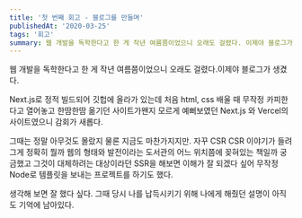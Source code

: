 ```yaml
---
title: '첫 번째 회고 - 블로그를 만들며'
publishedAt: '2020-03-25'
tags: '회고'
summary: 웹 개발을 독학한다고 한 게 작년 여름쯤이었으니 오래도 걸렸다. 이제야 블로그가 생겼다. Next.js로 정적 빌드되어 깃헙에 올라가 있는데 처음 html...
---
```


웹 개발을 독학한다고 한 게 작년 여름쯤이었으니 오래도 걸렸다.이제야 블로그가 생겼다. 

Next.js로 정적 빌드되어 깃헙에 올라가 있는데 처음 html, css 배울 때 무작정 카피한다고 열어놓고 한땀한땀 옮기던 사이트가왠지 모르게 예뻐보였던 Next.js 와 Vercel의 사이트였으니 감회가 새롭다.

그때는 정말 아무것도 몰랐지 물론 지금도 마찬가지지만.
자꾸 CSR CSR 이야기가 들려 그게 정확히 뭘까 
웹의 형태와 발전이라는 도서관의 어느 위치쯤에 꽂혀있는 책일까 궁금했고
그것이 대체하려는 대상이라던 SSR을 해보면 이해가 잘 되겠다 싶어
무작정 Node로 템플릿을 보내는 프로젝트를 하기도 했다. 

생각해 보면 잘 했다 싶다.
그때 당시 나를 납득시키기 위해 나에게 해줬던 설명이 아직도 기억에 남아있다.
